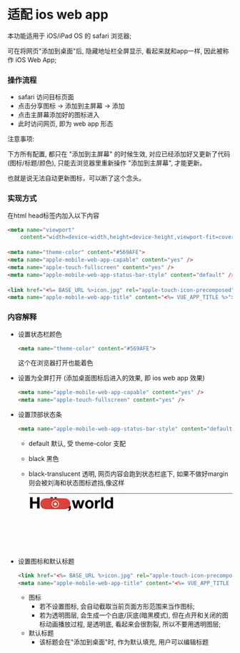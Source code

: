 # 适配 ios web app

本功能适用于 iOS/iPad OS 的 safari 浏览器;

可在将网页"添加到桌面"后, 隐藏地址栏全屏显示, 看起来就和app一样, 因此被称作 iOS Web App;



### 操作流程

- safari 访问目标页面
- 点击分享图标 -> 添加到主屏幕 -> 添加
- 点击主屏幕添加好的图标进入
- 此时访问网页, 即为 web app 形态



注意事项:

下方所有配置, 都只在 "添加到主屏幕" 的时候生效, 对应已经添加好又更新了代码(图标/标题/颜色), 只能去浏览器里重新操作 "添加到主屏幕", 才能更新。

也就是说无法自动更新图标，可以断了这个念头。



### 实现方式

在html head标签内加入以下内容

```html
<meta name="viewport"
    content="width=device-width,height=device-height,viewport-fit=cover,initial-scale=1,maximum-scale=1,user-scalable=0">

<meta name="theme-color" content="#569AFE">
<meta name="apple-mobile-web-app-capable" content="yes" />
<meta name="apple-touch-fullscreen" content="yes" />
<meta name="apple-mobile-web-app-status-bar-style" content="default" />

<link href="<%= BASE_URL %>icon.jpg" rel="apple-touch-icon-precomposed">
<meta name="apple-mobile-web-app-title" content="<%= VUE_APP_TITLE %>"> 
```



### 内容解释

- 设置状态栏颜色

  ```html
  <meta name="theme-color" content="#569AFE">
  ```

  这个在浏览器打开也能着色

  

- 设置为全屏打开 (添加桌面图标后进入的效果, 即 ios web app 效果)

  ```html
  <meta name="apple-mobile-web-app-capable" content="yes" />
  <meta name="apple-touch-fullscreen" content="yes" />
  ```

- 设置顶部状态条

  ```html
  <meta name="apple-mobile-web-app-status-bar-style" content="default" />
  ```

  - default 默认, 受 theme-color 支配

  - black 黑色

  - black-translucent 透明, 网页内容会跑到状态栏底下, 如果不做好margin则会被刘海和状态图标遮挡,像这样

    ![1669097982587](./assets/%E9%80%82%E9%85%8D%20ios%20web%20app/1669097982587.png)

- 设置图标和默认标题

  ```html
  <link href="<%= BASE_URL %>icon.jpg" rel="apple-touch-icon-precomposed">
  <meta name="apple-mobile-web-app-title" content="<%= VUE_APP_TITLE %>"> 
  ```

  - 图标
    - 若不设置图标, 会自动截取当前页面方形范围来当作图标;
    - 若为透明图层, 会生成一个白底/灰底(暗黑模式), 但在点开和关闭的图标动画播放过程, 是透明底, 看起来会很割裂, 所以不要用透明图层;
  - 默认标题
    - 该标题会在"添加到桌面"时, 作为默认填充, 用户可以编辑标题

